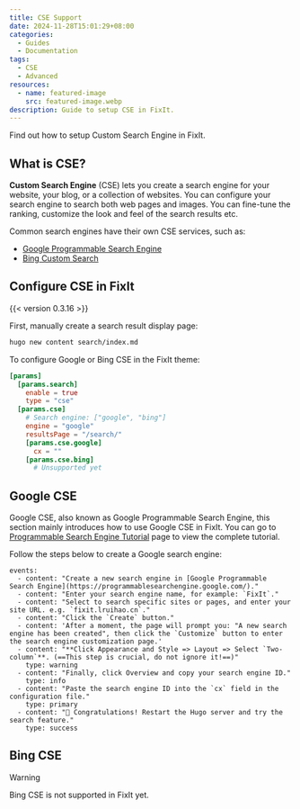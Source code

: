 ```yaml
--- 
title: CSE Support
date: 2024-11-28T15:01:29+08:00
categories:
  - Guides
  - Documentation
tags: 
  - CSE
  - Advanced
resources:
  - name: featured-image
    src: featured-image.webp
description: Guide to setup CSE in FixIt.
---
```


Find out how to setup Custom Search Engine in FixIt.

<!--more-->

## What is CSE?

**Custom Search Engine** (CSE) lets you create a search engine for your website, your blog, or a collection of websites. You can configure your search engine to search both web pages and images. You can fine-tune the ranking, customize the look and feel of the search results etc.

Common search engines have their own CSE services, such as:

- [Google Programmable Search Engine][google-cse]
- [Bing Custom Search][bing-cse]

## Configure CSE in FixIt

{{< version 0.3.16 >}}

First, manually create a search result display page:

```bash
hugo new content search/index.md
```

To configure Google or Bing CSE in the FixIt theme:

```toml
[params]
  [params.search]
    enable = true
    type = "cse"
  [params.cse]
    # Search engine: ["google", "bing"]
    engine = "google"
    resultsPage = "/search/"
    [params.cse.google]
      cx = ""
    [params.cse.bing]
      # Unsupported yet
```

## Google CSE

Google CSE, also known as Google Programmable Search Engine, this section mainly introduces how to use Google CSE in FixIt. You can go to [Programmable Search Engine Tutorial][google-cse-tutorial] page to view the complete tutorial.

Follow the steps below to create a Google search engine:

```timeline {animation=true}
events:
  - content: "Create a new search engine in [Google Programmable Search Engine](https://programmablesearchengine.google.com/)."
  - content: "Enter your search engine name, for example: `FixIt`."
  - content: "Select to search specific sites or pages, and enter your site URL. e.g. `fixit.lruihao.cn`."
  - content: "Click the `Create` button."
  - content: 'After a moment, the page will prompt you: "A new search engine has been created", then click the `Customize` button to enter the search engine customization page.'
  - content: "**Click Appearance and Style => Layout => Select `Two-column`**. (==This step is crucial, do not ignore it!==)"
    type: warning
  - content: "Finally, click Overview and copy your search engine ID."
    type: info
  - content: "Paste the search engine ID into the `cx` field in the configuration file."
    type: primary
  - content: "🎉 Congratulations! Restart the Hugo server and try the search feature."
    type: success
```

## Bing CSE

> [!WARNING]
> Bing CSE is not supported in FixIt yet.

<!--
Bing Custom Search is similar to Google CSE, but the configuration is different. You can go to the [Bing Custom Search][bing-cse] page to view the complete tutorial.

Follow these steps to create a new custom search instance:
-->

<!-- link reference definition -->
[google-cse]: https://programmablesearchengine.google.com/
[bing-cse]: https://www.customsearch.ai/
[google-cse-tutorial]: https://programmablesearchengine.google.com/about/
